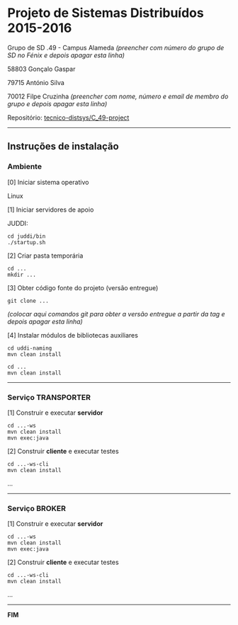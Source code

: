 # Projeto de Sistemas Distribuídos 2015-2016 #

Grupo de SD .49 - Campus Alameda
*(preencher com número do grupo de SD no Fénix e depois apagar esta linha)*

58803 Gonçalo Gaspar

79715 António Silva

70012 Filpe Cruzinha
*(preencher com nome, número e email de membro do grupo e depois apagar esta linha)*


Repositório:
[tecnico-distsys/C_49-project](https://github.com/tecnico-distsys/C_49-project/)

-------------------------------------------------------------------------------

## Instruções de instalação 


### Ambiente

[0] Iniciar sistema operativo

Linux


[1] Iniciar servidores de apoio

JUDDI:
```
cd juddi/bin
./startup.sh
```


[2] Criar pasta temporária

```
cd ...
mkdir ...
```


[3] Obter código fonte do projeto (versão entregue)

```
git clone ... 
```
*(colocar aqui comandos git para obter a versão entregue a partir da tag e depois apagar esta linha)*


[4] Instalar módulos de bibliotecas auxiliares

```
cd uddi-naming
mvn clean install
```

```
cd ...
mvn clean install
```


-------------------------------------------------------------------------------

### Serviço TRANSPORTER

[1] Construir e executar **servidor**

```
cd ...-ws
mvn clean install
mvn exec:java
```

[2] Construir **cliente** e executar testes

```
cd ...-ws-cli
mvn clean install
```

...


-------------------------------------------------------------------------------

### Serviço BROKER

[1] Construir e executar **servidor**

```
cd ...-ws
mvn clean install
mvn exec:java
```


[2] Construir **cliente** e executar testes

```
cd ...-ws-cli
mvn clean install
```

...

-------------------------------------------------------------------------------
**FIM**
